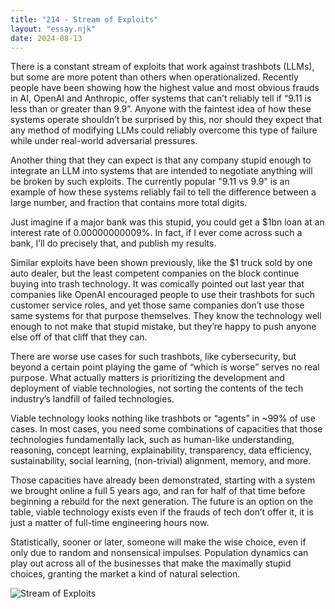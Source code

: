 ```yaml
---
title: "214 - Stream of Exploits"
layout: "essay.njk"
date: 2024-08-13
---
```


There is a constant stream of exploits that work against trashbots (LLMs), but some are more potent than others when operationalized. Recently people have been showing how the highest value and most obvious frauds in AI, OpenAI and Anthropic, offer systems that can’t reliably tell if “9.11 is less than or greater than 9.9”. Anyone with the faintest idea of how these systems operate shouldn’t be surprised by this, nor should they expect that any method of modifying LLMs could reliably overcome this type of failure while under real-world adversarial pressures.

Another thing that they can expect is that any company stupid enough to integrate an LLM into systems that are intended to negotiate anything will be broken by such exploits. The currently popular "9.11 vs 9.9" is an example of how these systems reliably fail to tell the difference between a large number, and fraction that contains more total digits. 
 
Just imagine if a major bank was this stupid, you could get a $1bn loan at an interest rate of 0.00000000009%. In fact, if I ever come across such a bank, I’ll do precisely that, and publish my results. 
 
Similar exploits have been shown previously, like the $1 truck sold by one auto dealer, but the least competent companies on the block continue buying into trash technology. It was comically pointed out last year that companies like OpenAI encouraged people to use their trashbots for such customer service roles, and yet those same companies don’t use those same systems for that purpose themselves. They know the technology well enough to not make that stupid mistake, but they’re happy to push anyone else off of that cliff that they can. 

There are worse use cases for such trashbots, like cybersecurity, but beyond a certain point playing the game of “which is worse” serves no real purpose. What actually matters is prioritizing the development and deployment of viable technologies, not sorting the contents of the tech industry’s landfill of failed technologies.

Viable technology looks nothing like trashbots or “agents” in ~99% of use cases. In most cases, you need some combinations of capacities that those technologies fundamentally lack, such as human-like understanding, reasoning, concept learning, explainability, transparency, data efficiency, sustainability, social learning, (non-trivial) alignment, memory, and more. 
 
Those capacities have already been demonstrated, starting with a system we brought online a full 5 years ago, and ran for half of that time before beginning a rebuild for the next generation. The future is an option on the table, viable technology exists even if the frauds of tech don’t offer it, it is just a matter of full-time engineering hours now.

Statistically, sooner or later, someone will make the wise choice, even if only due to random and nonsensical impulses. Population dynamics can play out across all of the businesses that make the maximally stupid choices, granting the market a kind of natural selection.

![Stream of Exploits](https://pbs.twimg.com/media/F_qMlGeaMAAhZWu.jpg)